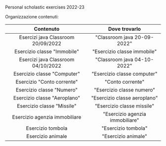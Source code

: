 Personal scholastic exercises 2022-23

Organizzazione contenuti:

|   Contenuto   | Dove trovarlo |
| :-------------: | :-------------: |
|  Esercizi java Classroom 20/09/2022  |  "Classroom java 20-09-2022"  |
|  Esercizio classe "Immobile"  |  "Esercizio classe immobile"  |
|  Esercizi java Classroom 04/10/2022  |  "Classroom java 04-10-2022"  |
|  Esercizio classe "Computer"  |  "Esercizio classe computer"  |
|  Esercizio "Conto corrente"  |  "Conto corrente"  |
|  Esercizio classe "Numero"  |  "Esercizio classe numero"  |
|  Esercizio classe "Aeroplano"  |  "Esercizio classe aeroplano"  |
|  Esercizio classe "Missile"  |  "Esercizio classe missile"  |
|  Esercizio agenzia immobiliare  |  "Esercizio agenzia immobiliare"  |
|  Esercizio tombola  |  "Esercizio tombola"  |
|  Esercizio animale  |  "Esercizio animale"  |
